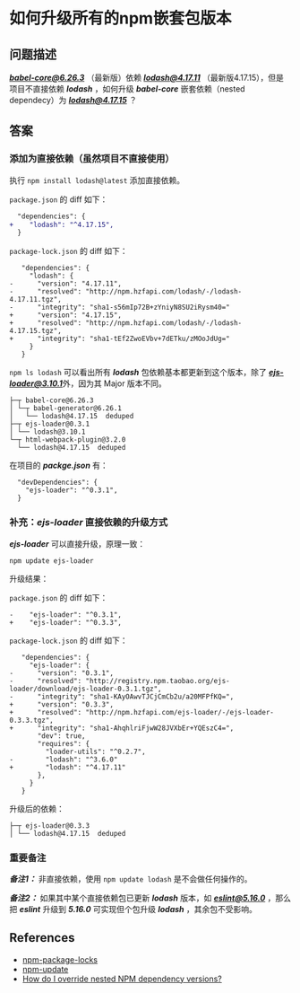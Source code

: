 # 如何升级所有的npm嵌套包版本

## 问题描述
***babel-core@6.26.3*** （最新版）依赖 ***lodash@4.17.11*** （最新版4.17.15），但是项目不直接依赖 ***lodash*** ，如何升级 ***babel-core*** 嵌套依赖（nested dependecy）为 ***lodash@4.17.15*** ？

## 答案
### 添加为直接依赖（虽然项目不直接使用）

执行 ```npm install lodash@latest``` 添加直接依赖。

```package.json``` 的 diff 如下：

```diff
  "dependencies": {
+    "lodash": "^4.17.15",
  }
```

```package-lock.json``` 的 diff 如下：

```
   "dependencies": {
     "lodash": {
-      "version": "4.17.11",
-      "resolved": "http://npm.hzfapi.com/lodash/-/lodash-4.17.11.tgz",
-      "integrity": "sha1-s56mIp72B+zYniyN8SU2iRysm40="
+      "version": "4.17.15",
+      "resolved": "http://npm.hzfapi.com/lodash/-/lodash-4.17.15.tgz",
+      "integrity": "sha1-tEf2ZwoEVbv+7dETku/zMOoJdUg="
     }
   }
```

```npm ls lodash``` 可以看出所有 ***lodash*** 包依赖基本都更新到这个版本，除了 ***ejs-loader@3.10.1***外，因为其 Major 版本不同。

```
├─┬ babel-core@6.26.3
│ └─┬ babel-generator@6.26.1
│   └── lodash@4.17.15  deduped
├─┬ ejs-loader@0.3.1
│ └── lodash@3.10.1
└─┬ html-webpack-plugin@3.2.0
  └── lodash@4.17.15  deduped
```

在项目的 ***packge.json*** 有：

```
  "devDependencies": {
    "ejs-loader": "^0.3.1",
  }
```

### 补充：***ejs-loader*** 直接依赖的升级方式

***ejs-loader*** 可以直接升级，原理一致：

```npm update ejs-loader```

升级结果：

```package.json``` 的 diff 如下：

```
-    "ejs-loader": "^0.3.1",
+    "ejs-loader": "^0.3.3",
```

```package-lock.json``` 的 diff 如下：

```
   "dependencies": {
     "ejs-loader": {
-      "version": "0.3.1",
-      "resolved": "http://registry.npm.taobao.org/ejs-loader/download/ejs-loader-0.3.1.tgz",
-      "integrity": "sha1-KAyOAwvTJCjCmCb2u/a20MFPfKQ=",
+      "version": "0.3.3",
+      "resolved": "http://npm.hzfapi.com/ejs-loader/-/ejs-loader-0.3.3.tgz",
+      "integrity": "sha1-AhqhlriFjwW28JVXbEr+YQEszC4=",
       "dev": true,
       "requires": {
         "loader-utils": "^0.2.7",
-        "lodash": "^3.6.0"
+        "lodash": "^4.17.11"
       },
     }
   }
```

升级后的依赖：

```
├─┬ ejs-loader@0.3.3
│ └── lodash@4.17.15  deduped
```

### 重要备注

***备注1：*** 非直接依赖，使用 ```npm update lodash``` 是不会做任何操作的。

***备注2：*** 如果其中某个直接依赖包已更新 ***lodash*** 版本，如 ***eslint@5.16.0*** ，那么把 ***eslint*** 升级到 ***5.16.0*** 可实现但个包升级 ***lodash*** ，其余包不受影响。

## References
* [npm-package-locks](https://docs.npmjs.com/files/package-locks.html)
* [npm-update](https://docs.npmjs.com/cli/update.html)
* [How do I override nested NPM dependency versions?](https://stackoverflow.com/questions/15806152/how-do-i-override-nested-npm-dependency-versions)

